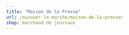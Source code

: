 ```yaml
---
title: "Maison de la Presse"
url: /ouzouer-le-marche/maison-de-la-presse/
shop: marchand de journaux
---
```

